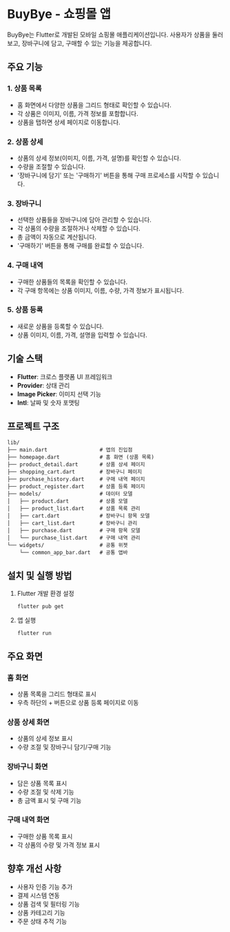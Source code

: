 # BuyBye - 쇼핑몰 앱

BuyBye는 Flutter로 개발된 모바일 쇼핑몰 애플리케이션입니다. 사용자가 상품을 둘러보고, 장바구니에 담고, 구매할 수 있는 기능을 제공합니다.

## 주요 기능

### 1. 상품 목록
- 홈 화면에서 다양한 상품을 그리드 형태로 확인할 수 있습니다.
- 각 상품은 이미지, 이름, 가격 정보를 포함합니다.
- 상품을 탭하면 상세 페이지로 이동합니다.

### 2. 상품 상세
- 상품의 상세 정보(이미지, 이름, 가격, 설명)를 확인할 수 있습니다.
- 수량을 조절할 수 있습니다.
- '장바구니에 담기' 또는 '구매하기' 버튼을 통해 구매 프로세스를 시작할 수 있습니다.

### 3. 장바구니
- 선택한 상품들을 장바구니에 담아 관리할 수 있습니다.
- 각 상품의 수량을 조절하거나 삭제할 수 있습니다.
- 총 금액이 자동으로 계산됩니다.
- '구매하기' 버튼을 통해 구매를 완료할 수 있습니다.

### 4. 구매 내역
- 구매한 상품들의 목록을 확인할 수 있습니다.
- 각 구매 항목에는 상품 이미지, 이름, 수량, 가격 정보가 표시됩니다.

### 5. 상품 등록
- 새로운 상품을 등록할 수 있습니다.
- 상품 이미지, 이름, 가격, 설명을 입력할 수 있습니다.

## 기술 스택

- **Flutter**: 크로스 플랫폼 UI 프레임워크
- **Provider**: 상태 관리
- **Image Picker**: 이미지 선택 기능
- **Intl**: 날짜 및 숫자 포맷팅

## 프로젝트 구조

```
lib/
├── main.dart                 # 앱의 진입점
├── homepage.dart             # 홈 화면 (상품 목록)
├── product_detail.dart       # 상품 상세 페이지
├── shopping_cart.dart        # 장바구니 페이지
├── purchase_history.dart     # 구매 내역 페이지
├── product_register.dart     # 상품 등록 페이지
├── models/                   # 데이터 모델
│   ├── product.dart          # 상품 모델
│   ├── product_list.dart     # 상품 목록 관리
│   ├── cart.dart             # 장바구니 항목 모델
│   ├── cart_list.dart        # 장바구니 관리
│   ├── purchase.dart         # 구매 항목 모델
│   └── purchase_list.dart    # 구매 내역 관리
└── widgets/                  # 공통 위젯
    └── common_app_bar.dart   # 공통 앱바
```

## 설치 및 실행 방법

1. Flutter 개발 환경 설정
   ```
   flutter pub get
   ```

2. 앱 실행
   ```
   flutter run
   ```

## 주요 화면

### 홈 화면
- 상품 목록을 그리드 형태로 표시
- 우측 하단의 + 버튼으로 상품 등록 페이지로 이동

### 상품 상세 화면
- 상품의 상세 정보 표시
- 수량 조절 및 장바구니 담기/구매 기능

### 장바구니 화면
- 담은 상품 목록 표시
- 수량 조절 및 삭제 기능
- 총 금액 표시 및 구매 기능

### 구매 내역 화면
- 구매한 상품 목록 표시
- 각 상품의 수량 및 가격 정보 표시

## 향후 개선 사항

- 사용자 인증 기능 추가
- 결제 시스템 연동
- 상품 검색 및 필터링 기능
- 상품 카테고리 기능
- 주문 상태 추적 기능
